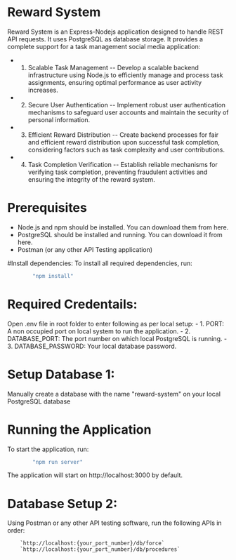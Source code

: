 # Reward System
Reward System is an Express-Nodejs application designed to handle REST API requests. It uses PostgreSQL as database storage.
It provides a complete support for a task management social media application:
- 1. Scalable Task Management
-- Develop a scalable backend infrastructure using Node.js to efficiently manage and process task assignments, ensuring optimal performance as user activity increases.
- 2. Secure User Authentication
-- Implement robust user authentication mechanisms to safeguard user accounts and maintain the security of personal information.
- 3. Efficient Reward Distribution
-- Create backend processes for fair and efficient reward distribution upon successful task completion, considering factors such as task complexity and user contributions.
- 4. Task Completion Verification
-- Establish reliable mechanisms for verifying task completion, preventing fraudulent activities and ensuring the integrity of the reward system.


# Prerequisites
- Node.js and npm should be installed. You can download them from here.
- PostgreSQL should be installed and running. You can download it from here.
- Postman (or any other API Testing application)

#Install dependencies:
To install all required dependencies, run:
```bash
		"npm install"
```
# Required Credentails:
Open .env file in root folder to enter following as per local setup:
	- 1. PORT: A non occupied port on local system to run the application.
	- 2. DATABASE_PORT: The port number on which local PostgreSQL is running.
	- 3. DATABASE_PASSWORD: Your local database password.

# Setup Database 1:
Manually create a database with the name "reward-system" on your local PostgreSQL database

# Running the Application
To start the application, run:

```bash
		"npm run server"
```

The application will start on http://localhost:3000 by default.

# Database Setup 2:
Using Postman or any other API testing software, run the following APIs in order:

		`http://localhost:{your_port_number}/db/force`
		`http://localhost:{your_port_number}/db/procedures`
